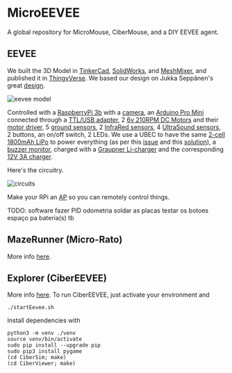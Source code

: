 # MicroEEVEE

A global repository for MicroMouse, CiberMouse, and a DIY EEVEE agent.

## EEVEE

We built the 3D Model in [TinkerCad](https://www.tinkercad.com/), [SolidWorks](https://www.solidworks.com/), and [MeshMixer](http://www.meshmixer.com/), and published it in [ThingyVerse](https://www.thingiverse.com/thing:3148948). We based our design on Jukka Seppänen's great [design](https://www.yobi3d.com/v/4kIfHKWdJ5/eevee-kijaidesign-01.stl).

![eevee model](https://user-images.githubusercontent.com/9117323/46804341-4600ac00-cd5a-11e8-8fcd-86e9f92aa558.png)

Controlled with a [RaspberryPi 3b](https://www.raspberrypi.org/products/raspberry-pi-3-model-b/) with a [camera](https://uk.pi-supply.com/products/raspberry-pi-camera-board-v1-3-5mp-1080p), an [Arduino Pro Mini](https://store.arduino.cc/arduino-pro-mini) connected through a [TTL/USB adapter](https://www.sunrom.com/p/cp2102-usb-ttl-uart-module), 2 [6v 210RPM DC Motors](https://www.tosave.com/p/New-6V-210RPM-Encoder-Gear-Motor-4mm-Shaft-With-Mounting-Bracket-65mm-Wheel-Kit-134140.html) and their [motor driver](https://www.bananarobotics.com/shop/How-to-use-the-L298N-Dual-H-Bridge-Motor-Driver), 5 [ground sensors](https://www.pololu.com/file/0J117/QRE1113GR.pdf), 2 [InfraRed sensors](https://www.pololu.com/product/136), 4 [UltraSound sensors](https://www.mouser.com/ds/2/813/HCSR04-1022824.pdf), 2 buttons, an on/off switch, 2 LEDs. We use a UBEC to have the same [2-cell 1800mAh LiPo](https://www.botnroll.com/en/batteries/1053-hacker-lipobattery74-v-900mah.html) to power everything (as per this [issue](https://raspberrypi.stackexchange.com/questions/89731/can-this-dc-motor-driver-feed-my-rpi) and this [solution](https://electronics.stackexchange.com/questions/400000/powering-a-rpi-and-a-motor-driver-with-the-same-lipo-battery)), a [buzzer monitor](https://www.aliexpress.com/item/Voltage-monitor-1-8S-Lipo-Li-ion-Fe-Battery-Voltage-2IN1-Tester-Low-Voltage-Buzzer-Alarm/32847601843.html?spm=a2g0s.13010208.99999999.259.67d43c0030BAoU), charged with a [Graupner Li-charger](https://www.graupner.de/mediaroot/files/6462_Li_Charger_4_Plus_de_en_fr.pdf) and the corresponding [12V 3A charger](https://www.botnroll.com/en/power-supply-ac-dc-12v/1101-power-supply-acdc-12v-3a.html).

Here's the circuitry.

![circuits](https://raw.githubusercontent.com/bluemoon93/MicroEEVEE/master/EEVEE/Circuits.png)

Make your RPi an [AP](https://www.raspberrypi.org/documentation/configuration/wireless/access-point.md) so you can remotely control things.

TODO:
    software
        fazer PID
        odometria
    soldar as placas
    testar os botoes
    espaço pa bateria(s) tb

## MazeRunner (Micro-Rato)

More info [here](http://microrato.ua.pt/microrato).

## Explorer (CiberEEVEE)

More info [here](http://microrato.ua.pt/ciberrato). To run CiberEEVEE, just activate your environment and

    ./startEevee.sh
    
Install dependencies with

    python3 -m venv ./venv
    source venv/bin/activate
    sudo pip install --upgrade pip
    sudo pip3 install pygame
    (cd CiberSim; make)
    (cd CiberViewer; make)
